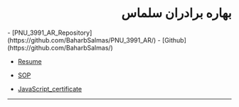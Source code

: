 <h1 dir=rtl>
بهاره برادران سلماس
 </h1>
- [PNU_3991_AR_Repository](https://github.com/BaharbSalmas/PNU_3991_AR/)
- [Github](https://github.com/BaharbSalmas/)

- [Resume](https://baharbsalmas.github.io/)

- [SOP](https://baharbsalmas.github.io/SOP/)

- [JavaScript_certificate](https://github.com/BaharbSalmas/PNU_3991_AR/blob/main/JavaScript_certificate/cert-1024-20267960%20(1).jpg)
------------------
